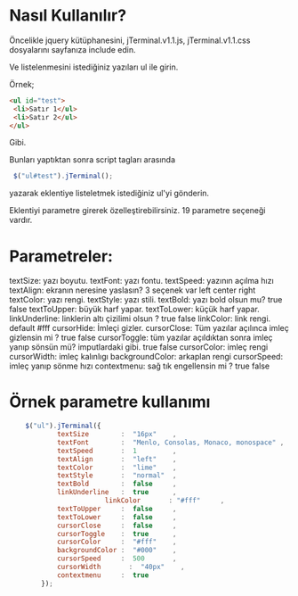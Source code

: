 # Nasıl Kullanılır?

Öncelikle jquery kütüphanesini,  jTerminal.v1.1.js, jTerminal.v1.1.css dosyalarını sayfanıza include edin.

Ve listelenmesini istediğiniz yazıları ul ile girin.

Örnek;
```html
<ul id="test">
 <li>Satır 1</ul>
 <li>Satır 2</ul>
</ul>
```
Gibi.

Bunları yaptıktan sonra  script tagları arasında
```javascript
 $("ul#test").jTerminal();
```
yazarak eklentiye listeletmek istediğiniz ul'yi gönderin.
 
 
 Eklentiyi parametre girerek özelleştirebilirsiniz. 19 parametre seçeneği vardır.
 
# Parametreler:

textSize: yazı boyutu.
textFont: yazı fontu.
textSpeed: yazının açılma hızı
textAlign: ekranın neresine yaslasın? 3 seçenek var left center right
textColor: yazı rengi.
textStyle: yazı stili.
textBold: yazı bold olsun mu? true false
textToUpper: büyük harf yapar.
textToLower: küçük harf yapar.
linkUnderline: linklerin altı çizilimi olsun ? true false
linkColor: link rengi. default #fff
cursorHide: İmleçi gizler.
cursorClose: Tüm yazılar açılınca imleç gizlensin mi ? true false
cursorToggle: tüm yazılar açıldıktan sonra imleç yanıp sönsün mü? imputlardaki gibi. true false
cursorColor: imleç rengi
cursorWidth: imleç kalınlıgı
backgroundColor: arkaplan rengi
cursorSpeed: imleç yanıp sönme hızı
contextmenu: sağ tık engellensin mi ? true false


# Örnek parametre kullanımı
```javascript
	$("ul").jTerminal({
			textSize        :  "16px"    ,
			textFont        :  "Menlo, Consolas, Monaco, monospace" ,
			textSpeed       :  1         ,  
			textAlign       :  "left"    ,  
			textColor       :  "lime"    , 
			textStyle       :  "normal"  ,  
			textBold        :  false     ,  
			linkUnderline   :  true      ,
                        linkColor       : "#fff"     ,
			textToUpper     :  false     ,  
			textToLower     :  false     , 
			cursorClose     :  false     ,  
			cursorToggle    :  true      ,  
			cursorColor     :  "#fff"    ,  
			backgroundColor	:  "#000"    ,  
			cursorSpeed    	:  500       ,  
			cursorWidth  	  :  "40px"    ,  
			contextmenu     :  true
		});
```


